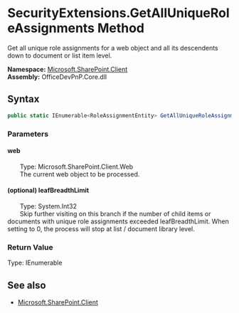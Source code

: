 # SecurityExtensions.GetAllUniqueRoleAssignments Method  
Get all unique role assignments for a web object and all its descendents down to document or list item level.  

**Namespace:** [Microsoft.SharePoint.Client](Microsoft.SharePoint.Client.md)  
**Assembly:** OfficeDevPnP.Core.dll  
## Syntax
```C#
public static IEnumerable<RoleAssignmentEntity> GetAllUniqueRoleAssignments(Web web, Int32 leafBreadthLimit)
```
### Parameters
#### web  
&emsp;&emsp;Type: Microsoft.SharePoint.Client.Web  
&emsp;&emsp;The current web object to be processed.  

#### (optional) leafBreadthLimit  
&emsp;&emsp;Type: System.Int32  
&emsp;&emsp;Skip further visiting on this branch if the number of child items or documents with unique role assignments exceeded leafBreadthLimit. When setting to 0, the process will stop at list / document library level.  

### Return Value
Type: IEnumerable<RoleAssignmentEntity>  


## See also
- [Microsoft.SharePoint.Client](Microsoft.SharePoint.Client.md)
